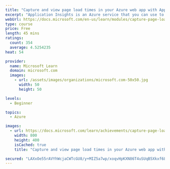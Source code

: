 ```yaml
---
title: "Capture and view page load times in your Azure web app with Application Insights"
excerpt: "Application Insights is an Azure service that you can use to  monitor the behavior and performance of a web application. If you run  a web app in Azure, you can take advantage of several benefits provided  by Application Insights simply by enabling it, without changing any of  your code. When you complete this module, you'll know how to enable  Application Insights and client-side monitoring and view metrics in the  portal."
webUrl: https://docs.microsoft.com/en-us/learn/modules/capture-page-load-times-application-insights/
type: course
price: Free
length: 45 mins
ratings:
  count: 354
  average: 4.5254235
heat: 54

provider:
  name: Microsoft Learn
  domain: microsoft.com
  images:
    - url: /assets/images/organizations/microsoft.com-50x50.jpg
      width: 50
      height: 50

levels:
  - Beginner

topics:
  - Azure

images:
  - url: https://docs.microsoft.com/learn/achievements/capture-page-load-times-application-insights-social.png
    width: 800
    height: 400
    isCached: true
    title: "Capture and view page load times in your Azure web app with Application Insights"

secured: "LAXxOe55rAVYhWcjaCWTcGU8/y+MIZ5a7wp/xoqvHpKXN86T4uSUqB5Xkxf6L2hv4UogijlY0zAQVP1RUPHNQ/+Wvc5ST+3koVggvRGMcxONFzdT3ZYDK/mvNueCt+RvyG94xRxctCCQKzZDj6btV7csQ8K5Ns61BPn0DQ3lXvrxIBWWXSno1BZl6GTt4JTq1fbyJn6zremtjkfnmAhJaNP1fIUYqe4i3EfECZA91hEEScOvuurPCTsyND9KMXlx/BGAQgKkk+vS77xuRA1kl99jkL8UTOkWBWlIrl4TEx6T8lwiofKz20l8iRpGRARG2U+IDQy0Ue5fv45v2VYWT1pT+Kou8ryycfskG7ZgLW1tSx2jBNxVNL6gqy85xEXJC4VJfEYjbD6WdtnLuFDZTuFu86sD6zGA16PzcmT0RWc=;2DYTGQeX6YT9S9kylY/Fyg=="
---
```


